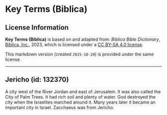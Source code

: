 # Key Terms (Biblica)

## License Information

**Key Terms (Biblica)** is based on and adapted from: _Biblica Bible Dictionary_, [Biblica, Inc.](https://www.biblica.com/), 2023, which is licensed under a [CC BY-SA 4.0 license](https://creativecommons.org/licenses/by-sa/4.0/legalcode.en).

This markdown version (created `2025-10-20`) is provided under the same license.



--------------------------------

## Jericho (id: 132370)

A city west of the River Jordan and east of Jerusalem. It was also called the City of Palm Trees. It had rich soil and plenty of water. God destroyed the city when the Israelites marched around it. Many years later it became an important city in Israel. Zacchaeus was from Jericho.


